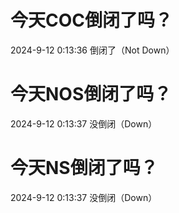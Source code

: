 # 今天COC倒闭了吗？

2024-9-12 0:13:36 倒闭了（Not Down）

# 今天NOS倒闭了吗？

2024-9-12 0:13:37 没倒闭（Down）

# 今天NS倒闭了吗？

2024-9-12 0:13:37 没倒闭（Down）

